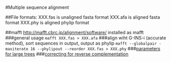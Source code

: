 #Multiple sequence alignment

##File formats: 
XXX.fas is unaligned fasta format
XXX.afa is aligned fasta format
XXX.phy is aligned phylip format
  
##mafft http://mafft.cbrc.jp/alignment/software/ installed as mafft
###general usage
`mafft XXX.fas > XXX.afa`
###align wiht G-INS-i (accurate method), sort sequences in output, output as phylip
`mafft --globalpair -maxiterate 16 --phylipout --reorder XXX.fas > XXX.phy`
###[parameters for large trees](http://mafft.cbrc.jp/alignment/software/tips.html)
###[correcting for reverse complementation](http://mafft.cbrc.jp/alignment/software/adjustdirection.html)
